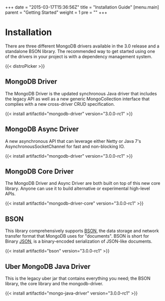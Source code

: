 +++
date = "2015-03-17T15:36:56Z"
title = "Installation Guide"
[menu.main]
  parent = "Getting Started"
  weight = 1
  pre = "<i class='fa'></i>"
+++

# Installation

There are three different MongoDB drivers available in the 3.0 release and a standalone BSON library.
The recommended way to get started using one of the drivers in your project is with a dependency management system.

{{< distroPicker >}}

## MongoDB Driver  

The MongoDB Driver is the updated synchronous Java driver that includes the
legacy API as well as a new generic MongoCollection interface that complies with
a new cross-driver CRUD specification.

{{< install artifactId="mongodb-driver" version="3.0.0-rc1" >}}


## MongoDB Async Driver
A new asynchronous API that can leverage either Netty or Java 7's AsynchronousSocketChannel for fast and non-blocking IO.

{{< install artifactId="mongodb-driver" version="3.0.0-rc1" >}}

## MongoDB Core Driver
The MongoDB Driver and Async Driver are both built on top of this new core library. Anyone can use it to build alternative or experimental high-level APIs.

{{< install artifactId="mongodb-driver-core" version="3.0.0-rc1" >}}

## BSON

This library comprehensively supports [BSON](http://www.bsonspec.org),
the data storage and network transfer format that MongoDB uses for "documents".
BSON is short for Binary [JSON](http://json.org/), is a binary-encoded serialization of JSON-like documents.

{{< install artifactId="bson" version="3.0.0-rc1" >}}

## Uber MongoDB Java Driver
This is the legacy uber jar that contains everything you need; the BSON library, the core library and the mongodb-driver.

{{< install artifactId="mongo-java-driver" version="3.0.0-rc1" >}}
